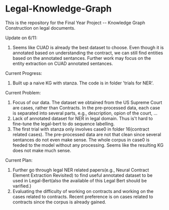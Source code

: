 # Legal-Knowledge-Graph
This is the repository for the Final Year Project -- Knowledge Graph Construction on legal documents. 

Update on 6/11: 
  1. Seems like CUAD is already the best dataset to choose. Even though it is annotated based on understanding the contract, we can still find entities based on the annotated sentances. Further work may focus on the entity extraction on CUAD annotated sentances.


Current Progress:
  1. Built up a naive KG with stanza. The code is in folder 'trials for NER'.

Current Problem: 
  1. Focus of our data. The dataset we obtained from the US Supreme Court are cases, rather than Contracts. In the pre-processed data, each case is separated into several parts, e.g., description, opion of the court, ...
  2. Lack of annotated  dataset for NER in legal domain. Thus is't hard to fine-tune the legal-bert to do sequence labelling.
  3. The first trial with stanza only involves case0 in folder 16(contract related cases). The pre-processed data are not that clean since several sentances do not even make sense. The whole corpus in case0 is feeded to the model without any processing. Seems like the resulting KG does not make much sense.

Current Plan:
  1. Further go through legal NER related papers(e.g., Neural Contract Element Extraction Revisited) to find useful annotated dataset to be used in Legal-Bert(also the available of this Legal Bert should be varified.)
  2. Evaluating the difficulty of working on contracts and working on the cases related to contracts. Recent preference is on cases related to contracts since the corpus is already gained.
